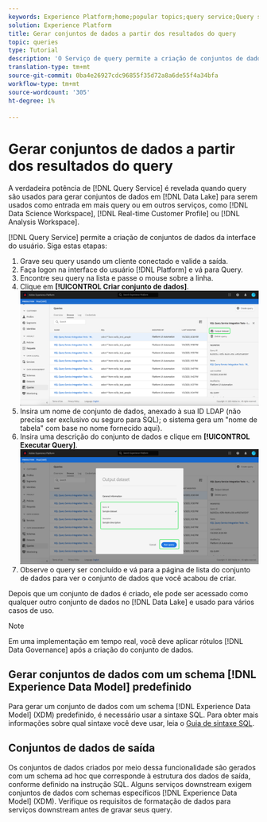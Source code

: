 ```yaml
---
keywords: Experience Platform;home;popular topics;query service;Query service;generate datasets;generate dataset;create dataset;
solution: Experience Platform
title: Gerar conjuntos de dados a partir dos resultados do query
topic: queries
type: Tutorial
description: 'O Serviço de query permite a criação de conjuntos de dados da interface do usuário. Depois que um conjunto de dados é criado, ele pode ser acessado como qualquer outro conjunto de dados no Data Lake e usado para diversos casos de uso. '
translation-type: tm+mt
source-git-commit: 0ba4e26927cdc96855f35d72a8a6de55f4a34bfa
workflow-type: tm+mt
source-wordcount: '305'
ht-degree: 1%

---
```



# Gerar conjuntos de dados a partir dos resultados do query

A verdadeira potência de [!DNL Query Service] é revelada quando query são usados para gerar conjuntos de dados em [!DNL Data Lake] para serem usados como entrada em mais query ou em outros serviços, como [!DNL Data Science Workspace], [!DNL Real-time Customer Profile] ou [!DNL Analysis Workspace].

[!DNL Query Service] permite a criação de conjuntos de dados da interface do usuário. Siga estas etapas:

1. Grave seu query usando um cliente conectado e valide a saída.
2. Faça logon na interface do usuário [!DNL Platform] e vá para Query.
3. Encontre seu query na lista e passe o mouse sobre a linha.
4. Clique em **[!UICONTROL Criar conjunto de dados]**. ![Imagem](../images/ui/output-dataset.png)
5. Insira um nome de conjunto de dados, anexado à sua ID LDAP (não precisa ser exclusivo ou seguro para SQL); o sistema gera um &quot;nome de tabela&quot; com base no nome fornecido aqui).
6. Insira uma descrição do conjunto de dados e clique em **[!UICONTROL Executar Query]**.![Imagem](../images/ui/run-query.png)
7. Observe o query ser concluído e vá para a página de lista do conjunto de dados para ver o conjunto de dados que você acabou de criar.

Depois que um conjunto de dados é criado, ele pode ser acessado como qualquer outro conjunto de dados no [!DNL Data Lake] e usado para vários casos de uso.

>[!NOTE]
>
>Em uma implementação em tempo real, você deve aplicar rótulos [!DNL Data Governance] após a criação do conjunto de dados.

## Gerar conjuntos de dados com um schema [!DNL Experience Data Model] predefinido

Para gerar um conjunto de dados com um schema [!DNL Experience Data Model] (XDM) predefinido, é necessário usar a sintaxe SQL. Para obter mais informações sobre qual sintaxe você deve usar, leia o [Guia de sintaxe SQL](../sql/syntax.md#create-table-as-select).

## Conjuntos de dados de saída

Os conjuntos de dados criados por meio dessa funcionalidade são gerados com um schema ad hoc que corresponde à estrutura dos dados de saída, conforme definido na instrução SQL. Alguns serviços downstream exigem conjuntos de dados com schemas específicos [!DNL Experience Data Model] (XDM). Verifique os requisitos de formatação de dados para serviços downstream antes de gravar seus query.